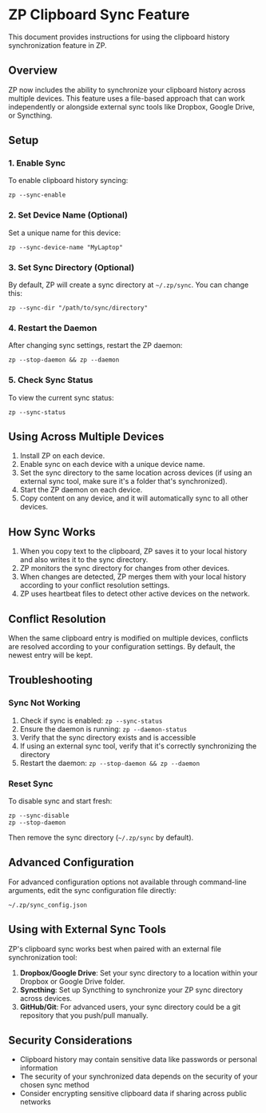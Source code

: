 # ZP Clipboard Sync Feature

This document provides instructions for using the clipboard history synchronization feature in ZP.

## Overview

ZP now includes the ability to synchronize your clipboard history across multiple devices. This feature uses a file-based approach that can work independently or alongside external sync tools like Dropbox, Google Drive, or Syncthing.

## Setup

### 1. Enable Sync

To enable clipboard history syncing:

```
zp --sync-enable
```

### 2. Set Device Name (Optional)

Set a unique name for this device:

```
zp --sync-device-name "MyLaptop"
```

### 3. Set Sync Directory (Optional)

By default, ZP will create a sync directory at `~/.zp/sync`. You can change this:

```
zp --sync-dir "/path/to/sync/directory"
```

### 4. Restart the Daemon

After changing sync settings, restart the ZP daemon:

```
zp --stop-daemon && zp --daemon
```

### 5. Check Sync Status

To view the current sync status:

```
zp --sync-status
```

## Using Across Multiple Devices

1. Install ZP on each device.
2. Enable sync on each device with a unique device name.
3. Set the sync directory to the same location across devices (if using an external sync tool, make sure it's a folder that's synchronized).
4. Start the ZP daemon on each device.
5. Copy content on any device, and it will automatically sync to all other devices.

## How Sync Works

1. When you copy text to the clipboard, ZP saves it to your local history and also writes it to the sync directory.
2. ZP monitors the sync directory for changes from other devices.
3. When changes are detected, ZP merges them with your local history according to your conflict resolution settings.
4. ZP uses heartbeat files to detect other active devices on the network.

## Conflict Resolution

When the same clipboard entry is modified on multiple devices, conflicts are resolved according to your configuration settings. By default, the newest entry will be kept.

## Troubleshooting

### Sync Not Working

1. Check if sync is enabled: `zp --sync-status`
2. Ensure the daemon is running: `zp --daemon-status`
3. Verify that the sync directory exists and is accessible
4. If using an external sync tool, verify that it's correctly synchronizing the directory
5. Restart the daemon: `zp --stop-daemon && zp --daemon`

### Reset Sync

To disable sync and start fresh:

```
zp --sync-disable
zp --stop-daemon
```

Then remove the sync directory (`~/.zp/sync` by default).

## Advanced Configuration

For advanced configuration options not available through command-line arguments, edit the sync configuration file directly:

```
~/.zp/sync_config.json
```

## Using with External Sync Tools

ZP's clipboard sync works best when paired with an external file synchronization tool:

1. **Dropbox/Google Drive**: Set your sync directory to a location within your Dropbox or Google Drive folder.
2. **Syncthing**: Set up Syncthing to synchronize your ZP sync directory across devices.
3. **GitHub/Git**: For advanced users, your sync directory could be a git repository that you push/pull manually.

## Security Considerations

- Clipboard history may contain sensitive data like passwords or personal information
- The security of your synchronized data depends on the security of your chosen sync method
- Consider encrypting sensitive clipboard data if sharing across public networks 